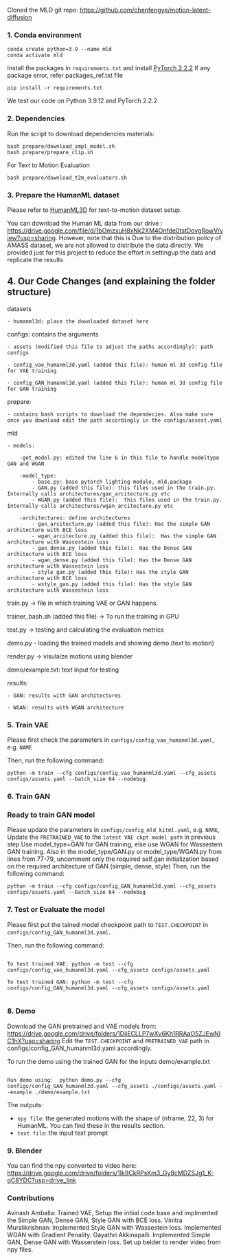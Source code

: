 Cloned the MLD git repo: https://github.com/chenfengye/motion-latent-diffusion ### 1. Conda environment```conda create python=3.9 --name mldconda activate mld```Install the packages in `requirements.txt` and install [PyTorch 2.2.2](https://pytorch.org/)If any package error, refer packages_ref.txt file```pip install -r requirements.txt```We test our code on Python 3.9.12 and PyTorch 2.2.2### 2. DependenciesRun the script to download dependencies materials:```bash prepare/download_smpl_model.shbash prepare/prepare_clip.sh```For Text to Motion Evaluation```bash prepare/download_t2m_evaluators.sh```### 3. Prepare the HumanML datasetPlease refer to [HumanML3D](https://github.com/EricGuo5513/HumanML3D) for text-to-motion dataset setup.You can download the Human ML data from our drive : https://drive.google.com/file/d/1bOmzxuH8xNk2XM4Onfde0tstDovgRowV/view?usp=sharing. However, note that this is Due to the distribution policy of AMASS dataset, we are not allowed to distribute the data directly. We provided just for this project to reduce the effort in settingup the data and replicate the results## 4. Our Code Changes (and explaining the folder structure)datasets    - humanml3d: place the downloaded dataset here configs: contains the arguments    - assets (modified this file to adjust the paths accordingly): path configs        - config_vae_humanml3d.yaml (added this file): human ml 3d config file for VAE training        - config_GAN_humanml3d.yaml (added this file): human ml 3d config file for GAN trainingprepare:     - contains bash scripts to download the dependecies. Also make sure once you download edit the path accordingly in the configs/assest.yaml mld    - models:             -get_model.py: edited the line 6 in this file to handle modeltype GAN and WGAN                 -model_type:             - base.py: base pytorch lighting module, mld.package            - GAN.py (added this file): this files used in the train.py. Internally calls architectures/gan_arcitecture.py etc            - WGAN.py (added this file):  this files used in the train.py. Internally calls architectures/wgan_arcitecture.py etc            -architectures: define architectures            - gan_arcitecture.py (added this file): Has the simple GAN architecture with BCE loss            - wgan_arcitecture.py (added this file):  Has the simple GAN architecture with Wassestein loss            - gan_dense.py (added this file):  Has the Dense GAN architecture with BCE loss            - wgan_dense.py (added this file): Has the Dense GAN architecture with Wassestein loss            - style_gan.py (added this file): Has the style GAN architecture with BCE loss            - wstyle_gan.py (added this file): Has the style GAN architecture with Wassestein loss    train.py  -> file in which training VAE or GAN happens. trainer_bash.sh (added this file) -> To run the training in GPUtest.py -> testing and calculating the evaluation metricsdemo.py - loading the trained models and showing demo (text to motion)     render.py -> visulaize motions using blenderdemo/example.txt: text input for testing    results:    - GAN: results with GAN architectures        - WGAN: results with WGAN architecture      ### 5. Train VAEPlease first check the parameters in `configs/config_vae_humanml3d.yaml`, e.g. `NAME`Then, run the following command:```python -m train --cfg configs/config_vae_humanml3d.yaml --cfg_assets configs/assets.yaml --batch_size 64 --nodebug```### 6. Train GAN        ### Ready to train GAN modelPlease update the parameters in `configs/config_mld_kitml.yaml`, e.g. `NAME`, Update the `PRETRAINED_VAE` to the `latest VAE ckpt model path` in previous stepUse model_type=GAN for GAN training, else use WGAN for Wassestein GAN training. Also in the model_type/GAN.py or model_type/WGAN.py from lines from 77-79, uncomment only the required self.gan initialization based on the required architecture of GAN (simple, dense, style)Then, run the following command:```python -m train --cfg configs/config_GAN_humanml3d.yaml --cfg_assets configs/assets.yaml --batch_size 64 --nodebug```    ### 7. Test or Evaluate the modelPlease first put the tained model checkpoint path to `TEST.CHECKPOINT` in `configs/config_GAN_humanml3d.yaml`.Then, run the following command:```To test trained VAE: python -m test --cfg configs/config_vae_humanml3d.yaml --cfg_assets configs/assets.yamlTo test trained GAN: python -m test --cfg configs/config_GAN_humanml3d.yaml --cfg_assets configs/assets.yaml```### 8. DemoDownload the GAN pretrained and VAE models from: https://drive.google.com/drive/folders/1DiiECLLP7wXv6Kh1RRAaO5ZJEwNIC1hX?usp=sharingEdit the `TEST.CHECKPOINT` and `PRETRAINED_VAE` path in configs/config_GAN_humanml3d.yaml accordingly.To run the demo using the trained GAN for the inputs demo/example.txt```Run demo using:  python demo.py --cfg configs/config_GAN_humanml3d.yaml --cfg_assets ./configs/assets.yaml --example ./demo/example.txt```The outputs:- `npy file`: the generated motions with the shape of (nframe, 22, 3) for HumanML. You can find these in the results section. - `text file`: the input text prompt</details>### 9. BlenderYou can find the npy converted to video here: https://drive.google.com/drive/folders/1Ik9CkRPsKm3_Gy8cMDZSJg1_K-qC8YDC?usp=drive_link### ContributionsAvinash Amballa: Trained VAE, Setup the intiial code base and implmented the Simple GAN, Dense GAN, Style GAN with BCE loss. Vinitra Muralikrishnan: Implemented Style GAN with Wassestein loss. Implemented WGAN with Gradient Penality. Gayathri Akkinapalli: Implemented  Simple GAN, Dense GAN with Wasserstein loss. Set up belder to render video from npy files. 